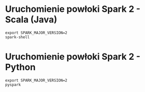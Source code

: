 
# Uruchomienie powłoki Spark 2 - Scala (Java)

~~~
export SPARK_MAJOR_VERSION=2
spark-shell
~~~

# Uruchomienie powłoki Spark 2 - Python

~~~
export SPARK_MAJOR_VERSION=2
pyspark
~~~